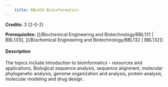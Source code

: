 ```yaml
---
    title: BBL434 Bioinformatics
---
```

**Credits:** 3 (2-0-2)



**Prerequisites:** [[/Biochemical Engineering and Biotechnology/BBL131 | BBL131]], [[/Biochemical Engineering and Biotechnology/BBL132 | BBL132]]

#### Description 
The topics include introduction to bioinformatics - resources and applications, Biological sequence analysis, sequence alignment, molecular phylogenetic analysis, genome organization and analysis, protein analysis, molecular modeling and drug design.